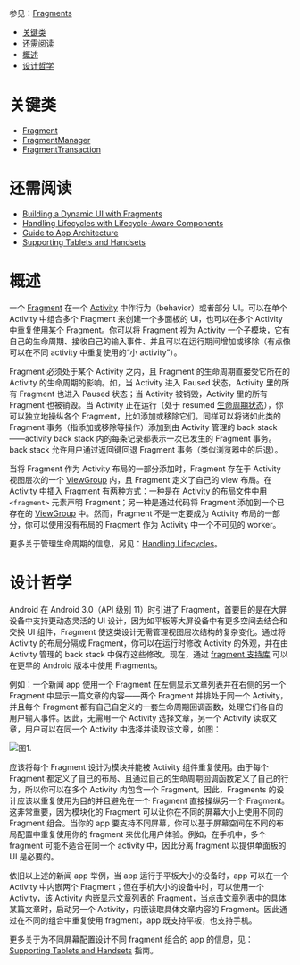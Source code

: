 参见：[Fragments](https://developer.android.com/guide/components/fragments.html)

- [关键类](#%E5%85%B3%E9%94%AE%E7%B1%BB)
- [还需阅读](#%E8%BF%98%E9%9C%80%E9%98%85%E8%AF%BB)
- [概述](#%E6%A6%82%E8%BF%B0)
- [设计哲学](#%E8%AE%BE%E8%AE%A1%E5%93%B2%E5%AD%A6)

# 关键类
- [Fragment](https://developer.android.com/reference/android/support/v4/app/Fragment.html)
- [FragmentManager](https://developer.android.com/reference/android/support/v4/app/FragmentManager.html)
- [FragmentTransaction](https://developer.android.com/reference/android/support/v4/app/FragmentTransaction.html)

# 还需阅读
- [Building a Dynamic UI with Fragments](https://developer.android.com/training/basics/fragments/index.html)
- [Handling Lifecycles with Lifecycle-Aware Components](https://developer.android.com/topic/libraries/architecture/lifecycle.html)
- [Guide to App Architecture](https://developer.android.com/topic/libraries/architecture/guide.html)
- [Supporting Tablets and Handsets](https://developer.android.com/guide/practices/tablets-and-handsets.html)

# 概述
一个 [Fragment](https://developer.android.com/reference/android/support/v4/app/Fragment.html) 在一个 [Activity](https://developer.android.com/reference/android/support/v4/app/FragmentActivity.html) 中作行为（behavior）或者部分 UI。可以在单个 Activity 中组合多个 Fragment 来创建一个多面板的 UI，也可以在多个 Activity 中重复使用某个 Fragment。你可以将 Fragment 视为 Activity 一个子模块，它有自己的生命周期、接收自己的输入事件、并且可以在运行期间增加或移除（有点像可以在不同 activity 中重复使用的“小 activity”）。

Fragment 必须处于某个 Activity 之内，且 Fragment 的生命周期直接受它所在的 Activity 的生命周期的影响。如，当 Activity 进入 Paused 状态，Activity 里的所有 Fragment 也进入 Paused 状态；当 Activity 被销毁，Activity 里的所有 Fragment 也被销毁。当 Activity 正在运行（处于 resumed [生命周期状态](https://developer.android.com/guide/components/activities.html#Lifecycle)），你可以独立地操纵各个 Fragment，比如添加或移除它们。同样可以将诸如此类的 Fragment 事务（指添加或移除等操作）添加到由 Activity 管理的 back stack——activity back stack 内的每条记录都表示一次已发生的 Fragment 事务。back stack 允许用户通过返回键回退 Fragment 事务（类似浏览器中的后退）。

当将 Fragment 作为 Activity 布局的一部分添加时，Fragment 存在于 Activity 视图层次的一个 [ViewGroup](https://developer.android.com/reference/android/view/ViewGroup.html) 内，且 Fragment 定义了自己的 view 布局。在 Activity 中插入 Fragment 有两种方式：一种是在 Activity 的布局文件中用 `<fragment>` 元素声明 Fragment；另一种是通过代码将 Fragment 添加到一个已存在的 [ViewGroup](https://developer.android.com/reference/android/view/ViewGroup.html) 中。然而，Fragment 不是一定要成为 Activity 布局的一部分，你可以使用没有布局的 Fragment 作为 Activity 中一个不可见的 worker。

更多关于管理生命周期的信息，另见：[Handling Lifecycles](https://developer.android.com/topic/libraries/architecture/lifecycle.html)。

# 设计哲学
Android 在 Android 3.0（API 级别 11）时引进了 Fragment，首要目的是在大屏设备中支持更动态灵活的 UI 设计，因为如平板等大屏设备中有更多空间去结合和交换 UI 组件，Fragment 使这类设计无需管理视图层次结构的复杂变化。通过将 Activity 的布局分隔成 Fragment，你可以在运行时修改 Activity 的外观，并在由 Activity 管理的 back stack 中保存这些修改。现在，通过 [fragment 支持库](https://developer.android.com/topic/libraries/support-library/packages.html#v4-fragment) 可以在更早的 Android 版本中使用 Fragments。

例如：一个新闻 app 使用一个 Fragment 在左侧显示文章列表并在右侧的另一个 Fragment 中显示一篇文章的内容——两个 Fragment 并排处于同一个 Activity，并且每个 Fragment 都有自己自定义的一套生命周期回调函数，处理它们各自的用户输入事件。因此，无需用一个 Activity 选择文章，另一个 Activity 读取文章，用户可以在同一个 Activity 中选择并读取该文章，如图：

![图1.](https://developer.android.com/images/fundamentals/fragments.png)

应该将每个 Fragment 设计为模块并能被 Activity 组件重复使用。由于每个 Fragment 都定义了自己的布局、且通过自己的生命周期回调函数定义了自己的行为，所以你可以在多个 Activity 内包含一个 Fragment。因此，Fragments 的设计应该以重复使用为目的并且避免在一个 Fragment 直接操纵另一个 Fragment。这非常重要，因为模块化的 Fragment 可以让你在不同的屏幕大小上使用不同的 Fragment 组合。当你的 app 要支持不同屏幕，你可以基于屏幕空间在不同的布局配置中重复使用你的 fragment 来优化用户体验。例如，在手机中，多个 fragment 可能不适合在同一个 activity 中，因此分离 fragment 以提供单面板的 UI 是必要的。

依旧以上述的新闻 app 举例，当 app 运行于平板大小的设备时，app 可以在一个 Activity 中内嵌两个 Fragment；但在手机大小的设备中时，可以使用一个 Activity，该 Activity 内嵌显示文章列表的 Fragment，当点击文章列表中的具体某篇文章时，启动另一个 Activity，内嵌读取具体文章内容的 Fragment。因此通过在不同的组合中重复使用 fragment，app 既支持平板，也支持手机。

更多关于为不同屏幕配置设计不同 fragment 组合的 app 的信息，见：[Supporting Tablets and Handsets](https://developer.android.com/guide/practices/tablets-and-handsets.html) 指南。

